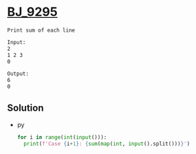 # [BJ_9295](https://acmicpc.net/problem/9295)

```en
Print sum of each line
```

```txt
Input:
2
1 2 3
0

Output:
6
0
```

## Solution

* py

  ```py
  for i in range(int(input())):
    print(f'Case {i+1}: {sum(map(int, input().split()))}')
  ```
